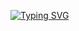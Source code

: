 
[![Typing SVG](https://readme-typing-svg.herokuapp.com?color=%23CDCDCD&size=25&lines=Ster0n+%7C+TizianoHerrrera;Programador+%7CDesarrollador)](https://git.io/typing-svg) <br>

